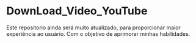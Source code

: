 # DownLoad_Video_YouTube
Este repositorio ainda será muito atualizado, para proporcionar maior experiência ao usuário. Com o objetivo de aprimorar minhas habilidades.
